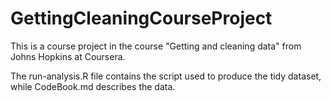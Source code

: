 # GettingCleaningCourseProject

This is a course project in the course "Getting and cleaning data" from Johns Hopkins at Coursera.

The run-analysis.R file contains the script used to produce the tidy dataset, while CodeBook.md describes the data.
